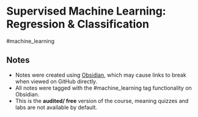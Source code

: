 # Supervised Machine Learning: Regression & Classification

#machine_learning 

## Notes

- Notes were created using [Obsidian](https://obsidian.md/), which may cause links to break when viewed on GitHub directly.
- All notes were tagged with the #machine_learning tag functionality on Obsidian.
- This is the **audited/ free** version of the course, meaning quizzes and labs are not available by default.